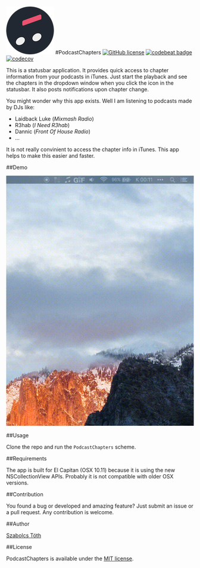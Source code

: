 ![](Assets/Readme/icon.png)
#PodcastChapters
[![GitHub license](https://img.shields.io/badge/license-MIT-blue.svg)](https://raw.githubusercontent.com/sztoth/PodcastChapters/master/LICENSE.md)
[![codebeat badge](https://codebeat.co/badges/6ea52da2-5a26-428c-b703-2978ab4d59eb)](https://codebeat.co/projects/github-com-sztoth-podcastchapters)
[![codecov](https://codecov.io/gh/sztoth/PodcastChapters/branch/develop/graph/badge.svg)](https://codecov.io/gh/sztoth/PodcastChapters)

This is a statusbar application. It provides quick access to chapter information from your podcasts in iTunes. Just start the playback and see the chapters in the dropdown window when you click the icon in the statusbar. It also posts notifications upon chapter change. 

You might wonder why this app exists. Well I am listening to podcasts made by DJs like:

* Laidback Luke (*Mixmash Radio*)
* R3hab (*I Need R3hab*)
* Dannic (*Front Of House Radio*)
* ...

It is not really convinient to access the chapter info in iTunes. This app helps to make this easier and faster.

##Demo

![](Assets/Readme/demo.gif)

##Usage

Clone the repo and run the `PodcastChapters` scheme.

##Requirements

The app is built for El Capitan (OSX 10.11) because it is using the new NSCollectionView APIs. Probably it is not compatible with older OSX versions.

##Contribution

You found a bug or developed and amazing feature? Just submit an issue or a pull request. Any contribution is welcome.

##Author

[Szabolcs Tóth](https://github.com/sztoth)

##License

PodcastChapters is available under the [MIT license](LICENSE.md).